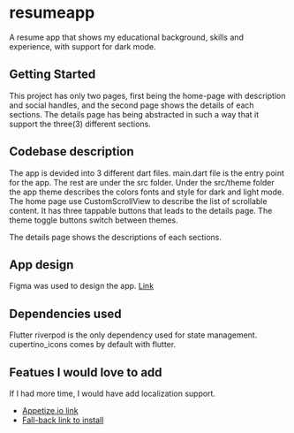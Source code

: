 # resumeapp

A resume app that shows my educational background, skills and experience, with support for dark mode.

## Getting Started

This project has only two pages, first being the home-page with description and social handles, and the second page shows the details of each sections.
The details page has being abstracted in such a way that it support the three(3) different sections.

## Codebase description

The app is devided into 3 different dart files. main.dart file is the entry point for the app. The rest are under the src folder.
Under the src/theme folder the app theme describes the colors fonts and style for dark and light mode.
The home page use CustomScrollView to describe the list of scrollable content. It has three tappable buttons that leads to the details page.
The theme toggle buttons switch between themes.

The details page shows the descriptions of each sections.

## App design

Figma was used to design the app. [Link](https://www.figma.com/file/TcoawrWQXFvYypfEFUtIKt/Resume-App?node-id=18%3A106)

## Dependencies used

Flutter riverpod is the only dependency used for state management. cupertino_icons comes by default with flutter.

## Featues I would love to add

If I had more time, I would have add localization support.

- [Appetize.io link](https://appetize.io/app/vninirhvsv2cmj37vbnoxjr5gy?device=pixel4&osVersion=11.0&scale=75)
- [Fall-back link to install](https://drive.google.com/file/d/1UqgjfxtgiH2kqC2lkmLI6n_k4-NMwe2W/view?usp=sharing)

